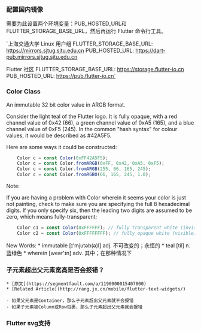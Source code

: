 ### 配置国内镜像

需要为此设置两个环境变量：PUB_HOSTED_URL和FLUTTER_STORAGE_BASE_URL，然后再运行 Flutter 命令行工具。

`上海交通大学 Linux 用户组
FLUTTER_STORAGE_BASE_URL: https://mirrors.sjtug.sjtu.edu.cn
PUB_HOSTED_URL: https://dart-pub.mirrors.sjtug.sjtu.edu.cn

Flutter 社区
FLUTTER_STORAGE_BASE_URL: https://storage.flutter-io.cn
PUB_HOSTED_URL: https://pub.flutter-io.cn`

### Color Class

An immutable 32 bit color value in ARGB format.

Consider the light teal of the Flutter logo. It is fully opaque, with a red channel value of 0x42 (66), a green channel value of 0xA5 (165), and a blue channel value of 0xF5 (245). In the common "hash syntax" for colour values, it would be described as #42A5F5.

Here are some ways it could be constructed:

~~~javascript
    Color c = const Color(0xFF42A5F5);
    Color c = const Color.fromARGB(0xFF, 0x42, 0xA5, 0xF5);
    Color c = const Color.fromARGB(255, 66, 165, 245);
    Color c = const Color.fromRGBO(66, 165, 245, 1.0);
~~~

Note: 

If you are having a problem with Color wherein it seems your color is just not painting, check to make sure you are specifying the full 8 hexadecimal digits. If you only specify six, then the leading two digits are assumed to be zero, which means fully-transparent:

~~~javascript
    Color c1 = const Color(0xFFFFFF); // fully transparent white (invisible)
    Color c2 = const Color(0xFFFFFFFF); // fully opaque white (visible)
~~~

New Words:
    * immutable [ɪ'mjutəb(ə)l] adj. 不可改变的；永恒的
    * teal [til] n. 蓝绿色
    * wherein [weər'ɪn] adv. 其中；在那种情况下

### 子元素超出父元素宽高是否会报错？ 

    * [原文](https://segmentfault.com/a/1190000015407800)
    * [Related Article](http://rang.jx.cn/mobile/flutter-text-widgets/)

    - 如果父元素是Container，那么子元素超出父元素就不会报错
    - 如果子元素被Column或Row包裹，那么子元素超出父元素就会报错
    
### Flutter svg支持


    